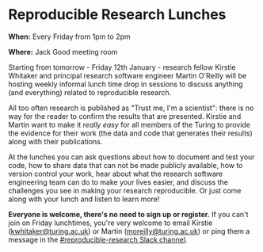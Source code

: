 # Reproducible Research Lunches

**When:** Every Friday from 1pm to 2pm

**Where:** Jack Good meeting room

Starting from tomorrow - Friday 12th January - research fellow Kirstie Whitaker
and principal research software engineer Martin O'Reilly will be hosting
weekly informal lunch time drop in sessions to discuss anything (and everything)
related to reproducible research.

All too often research is published as "Trust me, I'm a scientist": there is no
way for the reader to confirm the results that are presented. Kirstie and Martin
want to make it *really easy* for all members of the Turing to provide the 
evidence for their work (the data and code that generates their results) along 
with their publications.

At the lunches you can ask questions about how to document and test your code,
how to share data that can not be made publicly available, how to version control
your work, hear about what the research software engineering team can do to make
your lives easier, and discuss the challenges you see in making your research 
reproducible. Or just come along with your lunch and listen to learn more!

**Everyone is welcome, there's no need to sign up or register.** If you can't join
on Friday lunchtimes, you're very welcome to email Kirstie (kwhitaker@turing.ac.uk)
or Martin (moreilly@turing.ac.uk) or ping them a message in the 
[#reproducible-research Slack channel](https://alan-turing-institute.slack.com/messages/C6XEYUQPR).
